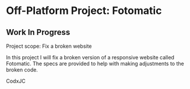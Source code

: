 # Off-Platform Project: Fotomatic

## Work In Progress

Project scope: Fix a broken website

In this project I will fix a broken version of a responsive website called Fotomatic. 
The specs are provided to help with making adjustments to the broken code.

CodxJC

